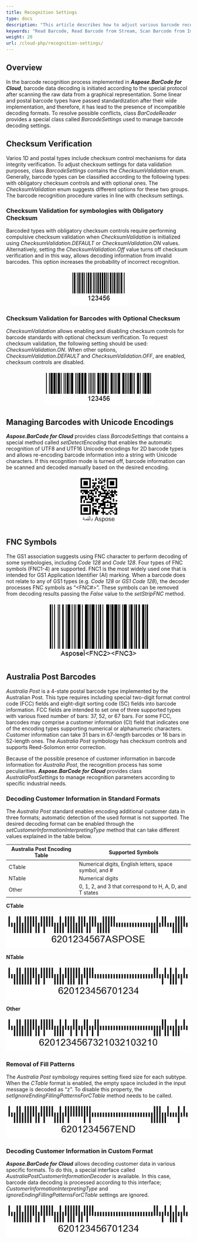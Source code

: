 ```yaml
---
title: Recognition Settings
type: docs
description: "This article describes how to adjust various barcode recognition settings in Aspose.BarCode for Cloud according to business needs"
keywords: "Read Barcode, Read Barcode from Stream, Scan Barcode from Image, Read Many Barcodes in One Image, Aspose.BarCode, Read Barcode in Cloud"
weight: 20
url: /cloud-php/recognition-settings/
---
```

  
## **Overview**
In the barcode recognition process implemented in ***Aspose.BarCode for Cloud***, barcode data decoding is initiated according to the special protocol after scanning the raw data from a graphical representation. Some linear and postal barcode types have passed standardization after their wide implementation, and therefore, it has lead to the presence of incompatible decoding formats. To resolve possible conflicts, class *BarCodeReader* provides a special class called *BarcodeSettings* used to manage barcode decoding settings.

## **Checksum Verification**
Varios 1D and postal types include checksum control mechanisms for data integrity verification. To adjust checksum settings for data validation purposes, class *BarcodeSettings* contains the *ChecksumValidation* enum. Generally, barcode types can be classified according to the following types: with obligatory checksum controls and with optional ones. The *ChecksumValidation* enum suggests different options for these two groups. The barcode recognition procedure varies in line with checksum settings.  

### **Checksum Validation for symbologies with Obligatory Checksum**
Barcoded types with obligatory checksum controls require performing compulsive checksum validation when *ChecksumValidation* is initialized using *ChecksumValidation.DEFAULT* or *ChecksumValidation.ON* values. Alternatively, setting the *ChecksumValidation.Off* value turns off checksum verification and in this way, allows decoding information from invalid barcodes. This option increases the probability of incorrect recognition.  
  
  
<p align="center"><img src="code11.png"></p> 

### **Checksum Validation for Barcodes with Optional Checksum**
*ChecksumValidation* allows enabling and disabling checksum controls for barcode standards with optional checksum verification. To request checksum validation, the following setting should be used: *ChecksumValidation.ON*. When other options, *ChecksumValidation.DEFAULT* and *ChecksumValidation.OFF*, are enabled, checksum controls are disabled.  
  
  
<p align="center"><img src="code39.png"></p>

## **Managing Barcodes with Unicode Encodings**
***Aspose.BarCode for Cloud*** provides class *BarcodeSettings* that contains a special method called *setDetectEncoding* that enables the automatic recognition of UTF8 and UTF16 Unicode encodings for 2D barcode types and allows re-encoding barcode information into a string with Unicode characters. If this recognition mode is turned off, barcode information can be scanned and decoded manually based on the desired encoding.  
  
  
<p align="center"><img src="qrdetectencoding.png"></p>

## **FNC Symbols**
The GS1 association suggests using FNC character to perform decoding of some symbologies, including *Code 128* and *Code 128*. Four types of FNC symbols (FNC1-4) are supported. FNC1 is the most widely used one that is intended for GS1 Application Identifier (AI) marking. When a barcode does not relate to any of GS1 types (e.g. *Code 128* or *GS1 Code 128*), the decoder processes FNC symbols as “<FNC#>”. These symbols can be removed from decoding results passing the *False* value to the *setStripFNC* method.  
  
  
<p align="center"><img src="code128fnc.png"></p>

## **Australia Post Barcodes**
*Australia Post* is a 4-state postal barcode type implemented by the Australian Post. This type requires including special two-digit format control code (FCC) fields and eight-digit sorting code (SC) fields into barcode information. FCC fields are intended to set one of three supported types with various fixed number of bars: 37, 52, or 67 bars. For some FCC, barcodes may comprise a customer information (CI) field that indicates one of the encoding types supporting numerical or alphanumeric characters. Customer information can take 31 bars in 67-length barcodes or 16 bars in 52-length ones. The *Australia Post* symbology has checksum controls and supports Reed-Solomon error correction.  
  
Because of the possible presence of customer information in barcode information for *Australia Post*, the recognition process has some peculiarities. ***Aspose.BarCode for Cloud*** provides class *AustraliaPostSettings* to manage recognition parameters according to specific industrial needs. 

### **Decoding Customer Information in Standard Formats**
The *Australia Post* standard enables encoding additional customer data in three formats; automatic detection of the used format is not supported. The desired decoding format can be enabled through the *setCustomerInformationInterpretingType* method that can take different values explained in the table below.
  
|Australia Post Encoding Table|Supported Symbols|
|---|---|
|CTable|Numerical digits, English letters, space symbol, and #|
|NTable|Numerical digits|
|Other|0, 1, 2, and 3 that correspond to H, A, D, and T states|
  
**CTable**  
    
<p align="center"><img src="australiapostctable.png"></p>

**NTable**  
    
<p align="center"><img src="australiapostntable.png"></p>

**Other**  
    
<p align="center"><img src="australiapostother.png"></p>

### **Removal of Fill Patterns**
The *Australia Post* symbology requires setting fixed size for each subtype. When the *CTable* format is enabled, the empty space included in the input message is decoded as “z”. To disable this property, the *setIgnoreEndingFillingPatternsForCTable* method needs to be called.  
  
  
<p align="center"><img src="australiapostctableignoreending.png"></p>

### **Decoding Customer Information in Custom Format**
***Aspose.BarCode for Cloud*** allows decoding customer data in various specific formats. To do this, a special interface called *AustraliaPostCustomerInformationDecoder* is available. In this case, barcode data decoding is processed according to this interface; *CustomerInformationInterpretingType* and *ignoreEndingFillingPatternsForCTable* settings are ignored.  
  
  
<p align="center"><img src="australiapostcustomerinformationdecoder.png"></p>
